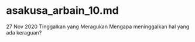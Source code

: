# asakusa_arbain_10.md
27 Nov 2020
Tinggalkan yang Meragukan
Mengapa meninggalkan hal yang ada keraguan?

